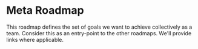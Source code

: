 # Meta Roadmap

This roadmap defines the set of goals we want to achieve collectively as a team. Consider this as an entry-point to the other roadmaps. We'll provide links where applicable.

